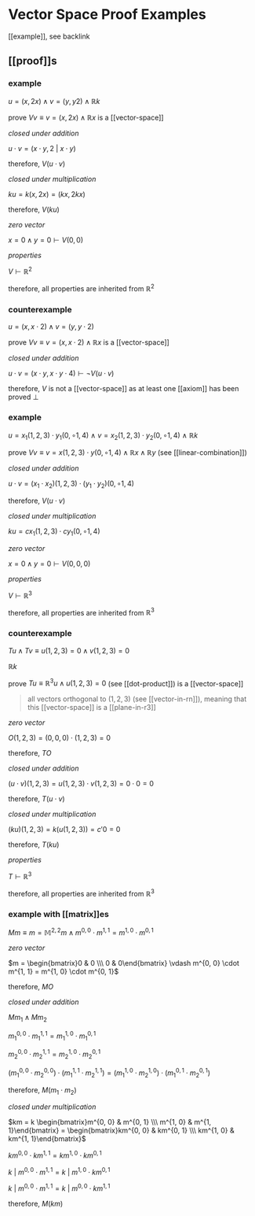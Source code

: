 # Vector Space Proof Examples

[[example]], see backlink

## [[proof]]s

### example

$u = (x, 2x) \land v = (y, y2) \land \mathbb R k$

prove $V v \equiv v = (x, 2x) \land \mathbb R x$ is a [[vector-space]]

_closed under addition_

$u \cdot v = (x \cdot y, 2\ |\ x \cdot y)$

therefore, $V (u \cdot v)$

_closed under multiplication_

$ku = k(x, 2x) = (kx, 2kx)$

therefore, $V (ku)$

_zero vector_

$x = 0 \land y = 0 \vdash V (0, 0)$

_properties_

$V \vdash \mathbb R^2$

therefore, all properties are inherited from $\mathbb R^2$

### counterexample

$u = (x, x \cdot 2) \land v = (y, y \cdot 2)$

prove $V v \equiv v = (x, x \cdot 2) \land \mathbb R x$ is a [[vector-space]]

_closed under addition_

$u \cdot v = (x \cdot y, x \cdot y \cdot 4) \vdash \lnot V (u \cdot v)$

therefore, $V$ is not a [[vector-space]] as at least one [[axiom]] has been proved $\bot$

### example

$u = x_1(1, 2, 3) \cdot y_1(0, \circ 1, 4)\ \land\ v = x_2(1, 2, 3) \cdot y_2(0, \circ 1, 4)\ \land\ \mathbb R k$

prove $V v \equiv v = x(1, 2, 3) \cdot y(0, \circ 1, 4) \land \mathbb R x \land \mathbb R y$ (see [[linear-combination]])

_closed under addition_

$u \cdot v = (x_1 \cdot x_2)(1, 2, 3) \cdot (y_1 \cdot y_2)(0, \circ 1, 4)$

therefore, $V (u \cdot v)$

_closed under multiplication_

$ku = cx_1(1, 2, 3) \cdot cy_1(0, \circ 1, 4)$

_zero vector_

$x = 0 \land y = 0 \vdash V (0, 0, 0)$

_properties_

$V \vdash \mathbb R^3$

therefore, all properties are inherited from $\mathbb R^3$

### counterexample

$T u \land T v \equiv u(1, 2, 3) = 0 \land v(1, 2, 3) = 0$

$\mathbb R k$

prove $T u \equiv \mathbb R^3 u \land u(1, 2, 3) = 0$ (see [[dot-product]]) is a [[vector-space]]

> all vectors orthogonal to $(1, 2, 3)$ (see [[vector-in-rn]]), meaning that this [[vector-space]] is a [[plane-in-r3]]

_zero vector_

$O(1, 2, 3) = (0, 0, 0) \cdot (1, 2, 3) = 0$

therefore, $T O$

_closed under addition_

$(u \cdot v)(1, 2, 3) = u(1, 2, 3) \cdot v(1, 2, 3) = 0 \cdot 0 = 0$

therefore, $T (u \cdot v)$

_closed under multiplication_

$(ku)(1, 2, 3) = k(u(1, 2, 3)) = c'0 = 0$

therefore, $T (ku)$

_properties_

$T \vdash \mathbb R^3$

therefore, all properties are inherited from $\mathbb R^3$

### example with [[matrix]]es

$M m \equiv m = \mathbb M^{2, 2} m \land m^{0, 0} \cdot m^{1, 1} = m^{1, 0} \cdot m^{0, 1}$

_zero vector_

$m = \begin{bmatrix}0 & 0 \\\  0 & 0\end{bmatrix} \vdash m^{0, 0} \cdot m^{1, 1} = m^{1, 0} \cdot m^{0, 1}$

therefore, $M O$

_closed under addition_

$M m_1 \land M m_2$

$m_1^{0, 0} \cdot m_1^{1, 1} = m_1^{1, 0} \cdot m_1^{0, 1}$

$m_2^{0, 0} \cdot m_2^{1, 1} = m_2^{1, 0} \cdot m_2^{0, 1}$

$(m_1^{0, 0} \cdot m_2^{0, 0}) \cdot (m_1^{1, 1} \cdot m_2^{1, 1}) = (m_1^{1, 0} \cdot m_2^{1, 0}) \cdot (m_1^{0, 1} \cdot m_2^{0, 1})$

therefore, $M (m_1 \cdot m_2)$

_closed under multiplication_

$km = k \begin{bmatrix}m^{0, 0} & m^{0, 1} \\\  m^{1, 0} & m^{1, 1}\end{bmatrix} = \begin{bmatrix}km^{0, 0} & km^{0, 1} \\\  km^{1, 0} & km^{1, 1}\end{bmatrix}$

$km^{0, 0} \cdot km^{1, 1} = km^{1, 0} \cdot km^{0, 1}$

$k\ |\ m^{0, 0} \cdot m^{1, 1} = k\ |\ m^{1, 0} \cdot km^{0, 1}$

$k\ |\ m^{0, 0} \cdot m^{1, 1} = k\ |\ m^{0, 0} \cdot km^{1, 1}$

therefore, $M(km)$
